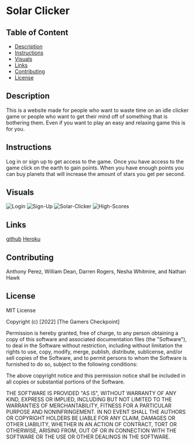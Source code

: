 # Solar Clicker

## Table of Content
* [Description](#description)
* [Instructions](#instructions)
* [Visuals](#visuals)
* [Links](#links)
* [Contributing](#contributing)
* [License](#license)

## Description
This is a website made for people who want to waste time on an idle clicker game or people who want to get their mind off of something that is bothering them. Even if you want to play an easy and relaxing game this is for you.

## Instructions
Log in or sign up to get access to the game. Once you have access to the game click on the earth to gain points. When you have enough points you can buy planets that will increase the amount of stars you get per second. 

## Visuals
![Login](./public/assets/Screen%20Shot%202022-10-04%20at%2010.37.36%20AM.png)
![Sign-Up](./public/assets/Screen%20Shot%202022-10-04%20at%2010.37.53%20AM.png)
![Solar-Clicker](./public/assets/Screen%20Shot%202022-10-04%20at%2010.39.44%20AM.png)
![High-Scores](./public/assets/Screen%20Shot%202022-10-04%20at%2010.39.57%20AM.png)

## Links
[github](https://github.com/SupernalDeity/solar-clicker)
[Heroku](https://young-oasis-85311.herokuapp.com/login)

## Contributing
Anthony Perez, William Dean, Darren Rogers, Nesha Whitmire, and Nathan Hawk

## License 
MIT License

Copyright (c) [2022] [The Gamers Checkpoint]

Permission is hereby granted, free of charge, to any person obtaining a copy of this software and associated documentation files (the "Software"), to deal in the Software without restriction, including without limitation the rights to use, copy, modify, merge, publish, distribute, sublicense, and/or sell copies of the Software, and to permit persons to whom the Software is furnished to do so, subject to the following conditions:

The above copyright notice and this permission notice shall be included in all copies or substantial portions of the Software.

THE SOFTWARE IS PROVIDED "AS IS", WITHOUT WARRANTY OF ANY KIND, EXPRESS OR IMPLIED, INCLUDING BUT NOT LIMITED TO THE WARRANTIES OF MERCHANTABILITY, FITNESS FOR A PARTICULAR PURPOSE AND NONINFRINGEMENT. IN NO EVENT SHALL THE AUTHORS OR COPYRIGHT HOLDERS BE LIABLE FOR ANY CLAIM, DAMAGES OR OTHER LIABILITY, WHETHER IN AN ACTION OF CONTRACT, TORT OR OTHERWISE, ARISING FROM, OUT OF OR IN CONNECTION WITH THE SOFTWARE OR THE USE OR OTHER DEALINGS IN THE SOFTWARE.
